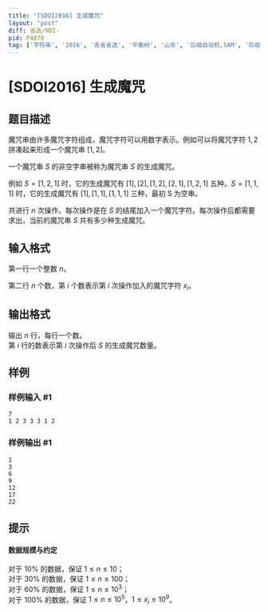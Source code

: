 ```yaml
---
title: "[SDOI2016] 生成魔咒"
layout: "post"
diff: 省选/NOI-
pid: P4070
tag: ['字符串', '2016', '各省省选', '平衡树', '山东', '后缀自动机,SAM', '后缀数组,SA']
---
```

# [SDOI2016] 生成魔咒
## 题目描述

魔咒串由许多魔咒字符组成，魔咒字符可以用数字表示。例如可以将魔咒字符 $1,2$ 拼凑起来形成一个魔咒串 $[1,2]$。

一个魔咒串 $S$ 的非空字串被称为魔咒串 $S$ 的生成魔咒。

例如 $S=[1,2,1]$ 时，它的生成魔咒有 $[1],[2],[1,2],[2,1],[1,2,1]$ 五种。$S=[1,1,1]$ 时，它的生成魔咒有 $[1],[1,1],[1,1,1]$ 三种，最初 S 为空串。  

共进行 $n$ 次操作，每次操作是在 $S$ 的结尾加入一个魔咒字符。每次操作后都需要求出，当前的魔咒串 $S$ 共有多少种生成魔咒。

## 输入格式

第一行一个整数 $n$。

第二行 $n$ 个数，第 $i$ 个数表示第 $i$ 次操作加入的魔咒字符 $x_i$。

## 输出格式

输出 $n$ 行，每行一个数。  
第 $i$ 行的数表示第 $i$ 次操作后 $S$ 的生成魔咒数量。

## 样例

### 样例输入 #1
```
7
1 2 3 3 3 1 2
```
### 样例输出 #1
```
1
3
6
9
12
17
22
```
## 提示

#### 数据规模与约定   
对于 $10\%$ 的数据，保证 $1 \le n \le 10$；  
对于 $30\%$ 的数据，保证 $1 \le n \le 100$；  
对于 $60\%$ 的数据，保证 $1 \le n \le 10^3$；   
对于 $100\%$ 的数据，保证 $1 \le n \le 10^5$，$1 \leq x_i \leq 10^9$。


